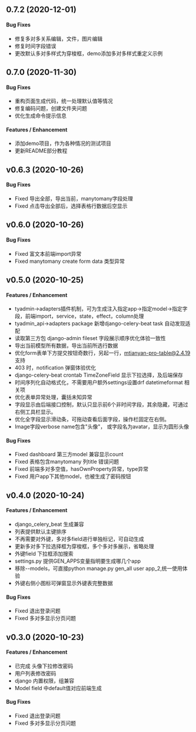 ## 0.7.2 (2020-12-01)

#### Bug Fixes

- 修复多对多关系编辑，文件，图片编辑
- 修复时间字段错误
- 更改默认多对多样式为穿梭框，demo添加多对多样式重定义示例

## 0.7.0 (2020-11-30)

#### Bug Fixes

- 重构页面生成代码，统一处理默认值等情况
- 修复编码问题，创建文件夹问题
- 优化生成命令提示信息

#### Features / Enhancement

- 添加demo项目，作为各种情况的测试项目
- 更新README部分教程

## v0.6.3 (2020-10-26)

#### Bug Fixes
- Fixed 导出全部，导出当前，manytomany字段处理
- Fixed 点击导出全部后，选择表格行数据后空显示

## v0.6.0 (2020-10-26)

#### Bug Fixes
- Fixed 富文本前端import异常
- Fixed manytomany create form data 类型异常

## v0.5.0 (2020-10-25)

#### Features / Enhancement
- tyadmin->adapters插件机制，可为生成注入指定app->指定model->指定字段，前端import，service，state，effect，column处理
- tyadmin_api->adapters package 新增django-celery-beat task 自动发现适配
- 读取第三方包 django-admin fileset 字段展示顺序优化体验一致性
- 导出当前模型所有数据，导出当前所选行数据
- 优化form表单下方提交按钮奇数行，另起一行，mtianyan-pro-table@2.4.19 支持
- 403 时，notification 弹窗体验优化
- django-celery-beat crontab TimeZoneField 显示下拉选择，及后端保存
- 时间序列化自动格式化，不需要用户额外settings设置drf datetimeformat 相关项
- 优化表单异常处理，囊括未知异常
- 字段显示由后端接口控制，默认只显示前6个非时间字段，其余隐藏，可通过右侧工具栏显示。
- 优化全字段显示滑动条，可拖动查看后面字段，操作栏固定在右侧。
- Image字段verbose name包含"头像"， 或字段名为avatar，显示为圆形头像

#### Bug Fixes
- Fixed dashboard 第三方model 兼容显示count
- Fixed 表格包含manytomany 列title 错误问题
- Fixed 前端多对多空值，hasOwnProperty异常，type异常
- Fixed 用户app下其他model，也被生成了密码按钮

## v0.4.0 (2020-10-24)

#### Features / Enhancement
- django_celery_beat 生成兼容
- 列表提供默认主键排序
- 不再需要对外键，多对多field进行单独标记，可自动生成
- 更新多对多下拉选择框为穿梭框，多个多对多展示，省略处理
- 外键field 下拉框添加搜索
- settings.py 提供GEN_APPS变量指明要生成哪几个app
- 移除--models，可直接python manage.py gen_all user app_2,统一使用体验
- 外键右侧小图标可弹窗显示外键表完整数据

#### Bug Fixes
- Fixed 退出登录问题
- Fixed 多对多显示分页问题


## v0.3.0 (2020-10-23)

#### Features / Enhancement
- 已完成 头像下拉修改密码
- 用户列表修改密码
- django 内置权限，组兼容
- Model field 中default值对应前端生成

#### Bug Fixes
- Fixed 退出登录问题
- Fixed 多对多显示分页问题
